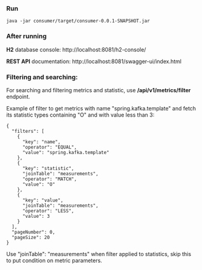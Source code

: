 ### Run
```
java -jar consumer/target/consumer-0.0.1-SNAPSHOT.jar
```
### After running
**H2** database console: http://localhost:8081/h2-console/

**REST API** documentation: http://localhost:8081/swagger-ui/index.html

### Filtering and searching:
For searching and filtering metrics and statistic, use **/api/v1/metrics/filter** endpoint.

Example of filter to get metrics with name "spring.kafka.template" and fetch its statistic types containing "O" and with value less than 3:
```
{
  "filters": [
    {
      "key": "name",
      "operator": "EQUAL",
      "value": "spring.kafka.template"
    },
    {
      "key": "statistic",
      "joinTable": "measurements",
      "operator": "MATCH",
      "value": "O"
    },
    {
      "key": "value",
      "joinTable": "measurements",
      "operator": "LESS",
      "value": 3
    }
  ],
  "pageNumber": 0,
  "pageSize": 20
}
```

Use "joinTable": "measurements" when filter applied to statistics, skip this to put condition on metric parameters.
